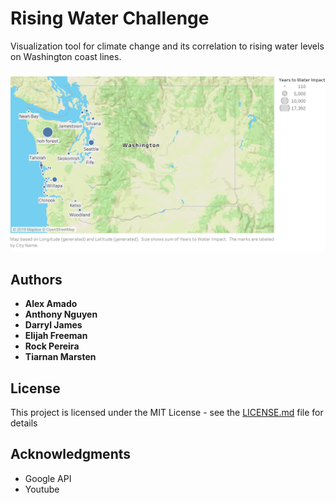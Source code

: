 # Rising Water Challenge

Visualization tool for climate change and its correlation to rising water levels on Washington coast lines.

###
![Screenshot](https://github.com/tkmarsten/nasa-hackathon/blob/master/cool%20maps.png)

## Authors
* **Alex Amado**
* **Anthony Nguyen**
* **Darryl James**
* **Elijah Freeman**
* **Rock Pereira**
* **Tiarnan Marsten**

## License

This project is licensed under the MIT License - see the [LICENSE.md](LICENSE.md) file for details

## Acknowledgments
* Google API
* Youtube
